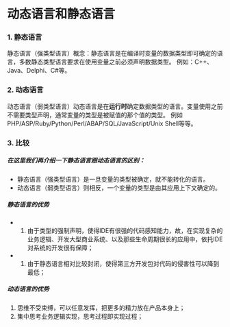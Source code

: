 # 动态语言和静态语言

### 1. 静态语言

静态语言（强类型语言）概念：静态语言是在编译时变量的数据类型即可确定的语言，多数静态类型语言要求在使用变量之前必须声明数据类型。 例如：C++、Java、Delphi、C#等。

### 2. 动态语言

动态语言（弱类型语言）动态语言是在**运行时**确定数据类型的语言。变量使用之前不需要类型声明，通常变量的类型是被赋值的那个值的类型。 例如PHP/ASP/Ruby/Python/Perl/ABAP/SQL/JavaScript/Unix Shell等等。

### 3. 比较

##### 在这里我们再介绍一下静态语言跟动态语言的区别：

- 静态语言（强类型语言）是一旦变量的类型被确定，就不能转化的语言。 
- 动态语言（弱类型语言）则相反，一个变量的类型是由其应用上下文确定的。

##### 静态语言的优势

- 1. 由于类型的强制声明，使得IDE有很强的代码感知能力，故，在实现复杂的业务逻辑、开发大型商业系统、以及那些生命周期很长的应用中，依托IDE对系统的开发很有保障；
- 1. 由于静态语言相对比较封闭，使得第三方开发包对代码的侵害性可以降到最低；

##### 动态语言的优势

1. 思维不受束缚，可以任意发挥，把更多的精力放在产品本身上；
2. 集中思考业务逻辑实现，思考过程即实现过程；